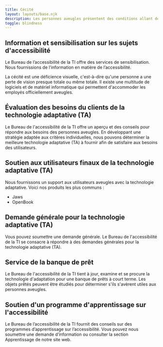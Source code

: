 ```yaml
---
title: Cécité
layout: layouts/base.njk
description: Les personnes aveugles présentent des conditions allant de sévère réduction de l'acuité visuelle à la perte totale de vision et de perception de la lumière. Une variété de logiciels et d'équipements sont utilisés afin d'offrir des mesures d'adaptation aux employés aveugles.
toggle: blindness
---
```


## Information et sensibilisation sur les sujets d'accessibilité

Le Bureau de l’accessibilité de la TI offre des services de sensibilisation. Nous fournissions de l’information en matière de l’accessibilité.

La cécité est une déficience visuelle, c'est-à-dire qu'une personne a une perte de vision presque totale ou même totale. Il existe une multitude de logiciels et de matériel informatique qui permettent d'accommoder les employés officiellement aveugles.

## Évaluation des besoins du clients de la technologie adaptative (TA)

Le Bureau de l'accessibilité de la TI offre un aperçu et des conseils pour répondre aux besoins des personnes aveugles. En développant une stratégie adaptée aux critères individuelles, nous pouvons déterminer la meilleure technologie adaptative (TA) à fournir afin de satisfaire aux besoins des utilisateurs.

## Soutien aux utilisateurs finaux de la technologie adaptative (TA)

Nous fournissons un support aux utilisateurs aveugles avec la technologie adaptative. Voici nos produits les plus communs :

- Jaws
- OpenBook

## Demande générale pour la technologie adaptative (TA)

Vous pouvez soumettre une demande générale. Le Bureau de l'accessibilité de la TI se consacre à répondre à des demandes générales pour la technologie adaptative (TA).

## Service de la banque de prêt

Le Bureau de l'accessibilité de la TI tient à jour, examine et se procure la technologie d'adaptation pour une banque de prêts à court terme. Les objets prêtés peuvent être étudiés pour déterminer s'ils s'avèrent utiles aux personnes aveugles.

## Soutien d'un programme d'apprentissage sur l'accessibilité

Le Bureau de l’accessibilité de la TI fournit des conseils sur des programmes d’apprentissage sur l’accessibilité. Vous pouvez nous soumettre une demande d’information ou consulter la section Apprentissage de notre site web.
